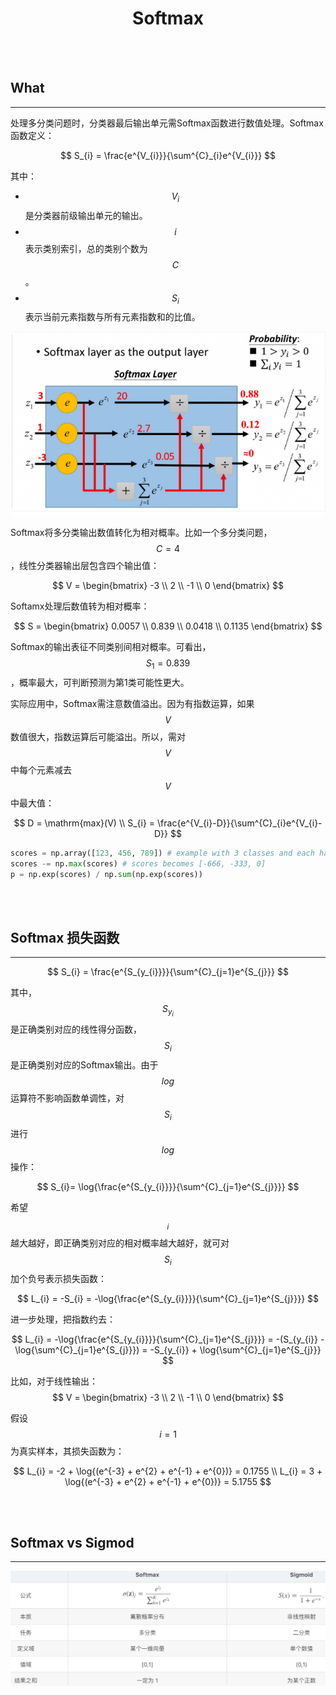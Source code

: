 # <center>Softmax</center>

<br></br>



## What
----
处理多分类问题时，分类器最后输出单元需Softmax函数进行数值处理。Softmax函数定义：

$$
S_{i} = \frac{e^{V_{i}}}{\sum^{C}_{i}e^{V_{i}}}
$$

其中：
* $$V_{i}$$是分类器前级输出单元的输出。
* $$i$$表示类别索引，总的类别个数为$$C$$。
* $$S_{i}$$表示当前元素指数与所有元素指数和的比值。

![](./Images/softmax1.png)

Softmax将多分类输出数值转化为相对概率。比如一个多分类问题，$$C = 4$$，线性分类器输出层包含四个输出值：

$$
V = \begin{bmatrix}
        -3 \\
        2  \\
        -1 \\
        0
    \end{bmatrix}
$$

Softamx处理后数值转为相对概率：

$$
S = \begin{bmatrix}
        0.0057 \\
        0.839  \\
        0.0418 \\
        0.1135
    \end{bmatrix}
$$

Softmax的输出表征不同类别间相对概率。可看出，$$S_{1} = 0.839$$，概率最大，可判断预测为第1类可能性更大。

实际应用中，Softmax需注意数值溢出。因为有指数运算，如果$$V$$数值很大，指数运算后可能溢出。所以，需对$$V$$中每个元素减去$$V$$中最大值：

$$
D = \mathrm{max}(V) \\
S_{i} = \frac{e^{V_{i}-D}}{\sum^{C}_{i}e^{V_{i}-D}}
$$

```python
scores = np.array([123, 456, 789]) # example with 3 classes and each having large scores
scores -= np.max(scores) # scores becomes [-666, -333, 0]
p = np.exp(scores) / np.sum(np.exp(scores))
```

<br></br>



##  Softmax 损失函数
----
$$
S_{i} = \frac{e^{S_{y_{i}}}}{\sum^{C}_{j=1}e^{S_{j}}}
$$

其中，$$S_{y_{i}}$$是正确类别对应的线性得分函数，$$S_{i}$$是正确类别对应的Softmax输出。由于$$log$$运算符不影响函数单调性，对$$S_{i}$$进行$$log$$操作：

$$
S_{i}= \log{\frac{e^{S_{y_{i}}}}{\sum^{C}_{j=1}e^{S_{j}}}}
$$

希望$$_{i}$$越大越好，即正确类别对应的相对概率越大越好，就可对$$S_{i}$$加个负号表示损失函数：

$$
L_{i} = -S_{i} = -\log{\frac{e^{S_{y_{i}}}}{\sum^{C}_{j=1}e^{S_{j}}}}
$$

进一步处理，把指数约去：

$$
L_{i} = -\log{\frac{e^{S_{y_{i}}}}{\sum^{C}_{j=1}e^{S_{j}}}} = -(S_{y_{i}} - \log{\sum^{C}_{j=1}e^{S_{j}}}) = -S_{y_{i}} + \log{\sum^{C}_{j=1}e^{S_{j}}}
$$

比如，对于线性输出：
$$
V = \begin{bmatrix}
        -3 \\
        2  \\
        -1 \\
        0
    \end{bmatrix}
$$

假设$$i = 1$$为真实样本，其损失函数为：

$$
L_{i} = -2 + \log{(e^{-3} + e^{2} + e^{-1} + e^{0})} = 0.1755 \\
L_{i} = 3 + \log{(e^{-3} + e^{2} + e^{-1} + e^{0})} = 5.1755
$$

<br></br>



## Softmax vs Sigmod
----
![](./Images/softmax_sigmod.png)
